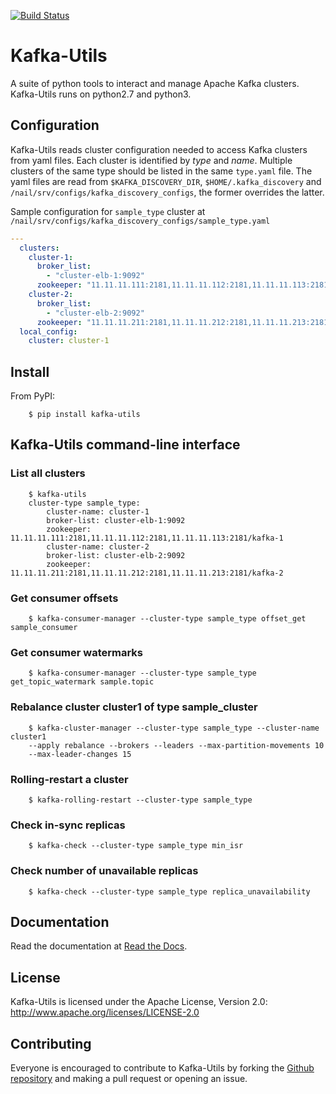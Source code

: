 [![Build Status](https://travis-ci.org/Yelp/kafka-utils.svg?branch=master)](https://travis-ci.org/Yelp/kafka-utils)

# Kafka-Utils

A suite of python tools to interact and manage Apache Kafka clusters.
Kafka-Utils runs on python2.7 and python3.

## Configuration

Kafka-Utils reads cluster configuration needed to access Kafka clusters from yaml files. Each cluster is identified by *type* and *name*.
Multiple clusters of the same type should be listed in the same `type.yaml` file.
The yaml files are read from `$KAFKA_DISCOVERY_DIR`, `$HOME/.kafka_discovery` and `/nail/srv/configs/kafka_discovery_configs`, the former overrides the latter.


Sample configuration for `sample_type` cluster at `/nail/srv/configs/kafka_discovery_configs/sample_type.yaml`

```yaml
---
  clusters:
    cluster-1:
      broker_list:
        - "cluster-elb-1:9092"
      zookeeper: "11.11.11.111:2181,11.11.11.112:2181,11.11.11.113:2181/kafka-1"
    cluster-2:
      broker_list:
        - "cluster-elb-2:9092"
      zookeeper: "11.11.11.211:2181,11.11.11.212:2181,11.11.11.213:2181/kafka-2"
  local_config:
    cluster: cluster-1
```

## Install

From PyPI:
```shell
    $ pip install kafka-utils
```


## Kafka-Utils command-line interface

### List all clusters

```shell
    $ kafka-utils
    cluster-type sample_type:
        cluster-name: cluster-1
        broker-list: cluster-elb-1:9092
        zookeeper: 11.11.11.111:2181,11.11.11.112:2181,11.11.11.113:2181/kafka-1
        cluster-name: cluster-2
        broker-list: cluster-elb-2:9092
        zookeeper: 11.11.11.211:2181,11.11.11.212:2181,11.11.11.213:2181/kafka-2
```

### Get consumer offsets

```shell
    $ kafka-consumer-manager --cluster-type sample_type offset_get sample_consumer
```

### Get consumer watermarks

```shell
    $ kafka-consumer-manager --cluster-type sample_type get_topic_watermark sample.topic

```


### Rebalance cluster cluster1 of type sample_cluster

```shell
    $ kafka-cluster-manager --cluster-type sample_type --cluster-name cluster1
    --apply rebalance --brokers --leaders --max-partition-movements 10
    --max-leader-changes 15
```

### Rolling-restart a cluster

```shell
    $ kafka-rolling-restart --cluster-type sample_type
```

### Check in-sync replicas

```shell
    $ kafka-check --cluster-type sample_type min_isr
```

### Check number of unavailable replicas

```shell
    $ kafka-check --cluster-type sample_type replica_unavailability
```

## Documentation

Read the documentation at [Read the Docs](http://kafka-utils.readthedocs.io/en/latest/).

## License

Kafka-Utils is licensed under the Apache License, Version 2.0: http://www.apache.org/licenses/LICENSE-2.0

## Contributing

Everyone is encouraged to contribute to Kafka-Utils by forking the
[Github repository](http://github.com/Yelp/kafka-utils) and making a pull request or opening an issue.
